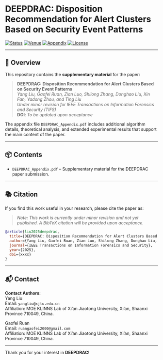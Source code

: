 <!-- # DEEPDRAC: Disposition Recommendation for Alert Clusters Based on Security Event Patterns

[![IEEE TIFS](https://img.shields.io/badge/Published%20in-IEEE%20TIFS-blue)](https://ieeexplore.ieee.org/)
[![Paper Status](https://img.shields.io/badge/Status-Published-brightgreen)]()
[![PDF](https://img.shields.io/badge/Appendix-PDF-red)](./DEEPDRAC_Appendix.pdf)
[![License](https://img.shields.io/badge/License-Academic%20Use-lightgrey)]()

---

## 📄 Overview

This repository contains the **appendix** for the paper:

> **DEEPDRAC: Disposition Recommendation for Alert Clusters Based on Security Event Patterns**  
> *Yang Liu, Member, IEEE, Gaofei Ruan, Zian Luo, Shilong Zhang, Donghao Liu, Xin Fan, Yadong Zhou, Member, IEEE, and Ting Liu, Member, IEEE*  
> *Published in IEEE Transactions on Information Forensics and Security (TIFS)*  
> **DOI**: `xxxx`

The appendix (`DEEPDRAC_Appendix.pdf`) provides additional experimental results, algorithmic details, and supplementary evaluations not included in the main paper.

---

## 📦 Contents

- `DEEPDRAC_Appendix.pdf` – Supplementary material supporting the TIFS publication.

---

## 📚 Citation

If you find this work useful in your research, please cite the paper as:

```bibtex
@article{liu2025deepdrac,
  title={DEEPDRAC: Disposition Recommendation for Alert Clusters Based on Security Event Patterns},
  author={Liu, Yang and Ruan, Gaofei and Luo, Zian and Zhang, Shilong and Liu, Donghao and Fan, Xin and Zhou, Yadong and Liu, Ting},
  journal={IEEE Transactions on Information Forensics and Security},
  year={2025},
  doi={xxxx}
} -->
# DEEPDRAC: Disposition Recommendation for Alert Clusters Based on Security Event Patterns

[![Status](https://img.shields.io/badge/Publication%20Status-Minor%20Revision-yellow)]()
[![Venue](https://img.shields.io/badge/Target%20Journal-IEEE%20TIFS-blue)]()
[![Appendix](https://img.shields.io/badge/Supplementary-PDF-red)](./DEEPDRAC_Appendix.pdf)
[![License](https://img.shields.io/badge/License-Academic%20Use-lightgrey)]()

---

## 📄 Overview

This repository contains the **supplementary material** for the paper:

> **DEEPDRAC: Disposition Recommendation for Alert Clusters Based on Security Event Patterns**  
> *Yang Liu, Gaofei Ruan, Zian Luo, Shilong Zhang, Donghao Liu, Xin Fan, Yadong Zhou, and Ting Liu*    
> *Under minor revision for IEEE Transactions on Information Forensics and Security (TIFS)*  
> **DOI**: *To be updated upon acceptance*

The appendix file `DEEPDRAC_Appendix.pdf` includes additional algorithm details, theoretical analysis, and extended experimental results that support the main content of the paper.

---

## 📦 Contents

- `DEEPDRAC_Appendix.pdf` – Supplementary material for the DEEPDRAC paper submission.

---

## 📚 Citation
If you find this work useful in your research, please cite the paper as:

> *Note: This work is currently under minor revision and not yet published. A BibTeX citation will be provided upon acceptance.*
```bibtex
@article{liu2025deepdrac,
  title={DEEPDRAC: Disposition Recommendation for Alert Clusters Based on Security Event Patterns},
  author={Yang Liu, Gaofei Ruan, Zian Luo, Shilong Zhang, Donghao Liu, Xin Fan, Yadong Zhou, and Ting Liu},
  journal={IEEE Transactions on Information Forensics and Security},
  year={2025},
  doi={xxxx}
}
```

---

## 📬 Contact

**Contact Authors:**  
Yang Liu  
Email: `yangliu@xjtu.edu.cn`  
Affiliation: MOE KLINNS Lab of Xi’an Jiaotong University, Xi’an, Shaanxi Province 710049, China.  

Gaofei Ruan  
Email: `ruangaofei2000@gmail.com`  
Affiliation: MOE KLINNS Lab of Xi’an Jiaotong University, Xi’an, Shaanxi Province 710049, China.

---

Thank you for your interest in **DEEPDRAC**!
